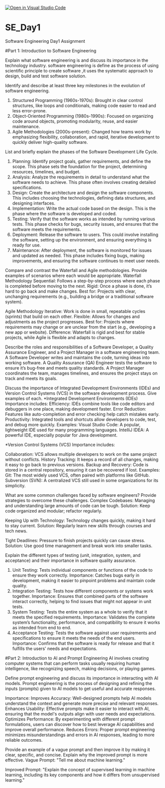 [![Open in Visual Studio Code](https://classroom.github.com/assets/open-in-vscode-2e0aaae1b6195c2367325f4f02e2d04e9abb55f0b24a779b69b11b9e10269abc.svg)](https://classroom.github.com/online_ide?assignment_repo_id=15564919&assignment_repo_type=AssignmentRepo)
# SE_Day1
Software Engineering Day1 Assignment

#Part 1: Introduction to Software Engineering

Explain what software engineering is and discuss its importance in the technology industry.
software engineering is define as the process of using scientific principle to create software ,it uses the systematic approach to design, build and test software solution. 

Identify and describe at least three key milestones in the evolution of software engineering.
1. Structured Programming (1960s-1970s): Brought in clear control structures, like loops and conditionals, making code easier to read and less error-prone. 
2. Object-Oriented Programming (1980s-1990s): Focused on organizing code around objects, promoting modularity, reuse, and easier maintenance. 
3. Agile Methodologies (2000s-present): Changed how teams work by emphasizing flexibility, collaboration, and rapid, iterative development to quickly deliver high-quality software. 

List and briefly explain the phases of the Software Development Life Cycle.
1. Planning: Identify project goals, gather requirements, and define the scope. This phase sets the foundation for the project, determining resources, timelines, and budget. 
2. Analysis: Analyze the requirements in detail to understand what the software needs to achieve. This phase often involves creating detailed specifications. 
3. Design: Create the architecture and design the software components. This includes choosing the technologies, defining data structures, and designing interfaces. 
4. Implementation: Write the actual code based on the design. This is the phase where the software is developed and coded. 
5. Testing: Verify that the software works as intended by running various tests. This phase checks for bugs, security issues, and ensures that the software meets the requirements. 
6. Deployment: Release the software to users. This could involve installing the software, setting up the environment, and ensuring everything is ready for use. 
7. Maintenance: After deployment, the software is monitored for issues and updated as needed. This phase includes fixing bugs, making improvements, and ensuring the software continues to meet user needs. 

Compare and contrast the Waterfall and Agile methodologies. Provide examples of scenarios where each would be appropriate.
Waterfall Methodology 
Sequential: Follows a step-by-step process where each phase is completed before moving to the next. 
Rigid: Once a phase is done, it’s hard to go back and make changes. 
Best for: Projects with clear, unchanging requirements (e.g., building a bridge or a traditional software system). 

Agile Methodology 
Iterative: Work is done in small, repeatable cycles (sprints) that build on each other. 
Flexible: Allows for changes and adjustments as the project progresses. 
Best for: Projects where requirements may change or are unclear from the start (e.g., developing a new app or website). 
Difference:
Waterfall is rigid and best for stable projects, while Agile is flexible and adapts to changes. 

Describe the roles and responsibilities of a Software Developer, a Quality Assurance Engineer, and a Project Manager in a software engineering team.
A Software Developer writes and maintains the code, turning ideas into working software. 
A Quality Assurance (QA) Engineer tests the software to ensure it’s bug-free and meets quality standards. 
A Project Manager coordinates the team, manages timelines, and ensures the project stays on track and meets its goals. 

Discuss the importance of Integrated Development Environments (IDEs) and Version Control Systems (VCS) in the software development process. Give examples of each.
*Integrated Development Environments (IDEs) 
Importance includes: 
Efficiency: IDEs combine tools like code editors and debuggers in one place, making development faster. 
Error Reduction: Features like auto-completion and error checking help catch mistakes early. 
Productivity: Integrated tools and shortcuts allow developers to code, test, and debug more quickly. 
Examples: 
Visual Studio Code: A popular, lightweight IDE used for many programming languages. 
IntelliJ IDEA: A powerful IDE, especially popular for Java development. 

*Version Control Systems (VCS) 
Importance includes: 

Collaboration: VCS allows multiple developers to work on the same project without conflicts. 
History Tracking: It keeps a record of all changes, making it easy to go back to previous versions. 
Backup and Recovery: Code is stored in a central repository, ensuring it can be recovered if lost. 
Examples: 
Git: The most widely used VCS, often paired with platforms like GitHub. 
Subversion (SVN): A centralized VCS still used in some organizations for its simplicity. 

What are some common challenges faced by software engineers? Provide strategies to overcome these challenges.
Complex Codebases: Managing and understanding large amounts of code can be tough. 
Solution: Keep code organized and modular; refactor regularly. 

Keeping Up with Technology: Technology changes quickly, making it hard to stay current. 
Solution: Regularly learn new skills through courses and tech news. 

Tight Deadlines: Pressure to finish projects quickly can cause stress. 
Solution: Use good time management and break work into smaller tasks. 

Explain the different types of testing (unit, integration, system, and acceptance) and their importance in software quality assurance.
1. Unit Testing: 
Tests individual components or functions of the code to ensure they work correctly. 
Importance: Catches bugs early in development, making it easier to pinpoint problems and maintain code quality. 
2. Integration Testing: 
Tests how different components or systems work together. 
Importance: Ensures that combined parts of the software interact correctly, helping to find issues that might not appear in unit tests. 
3. System Testing: 
Tests the entire system as a whole to verify that it meets the specified requirements. 
Importance: Validates the complete system’s functionality, performance, and compatibility to ensure it works as intended from end to end. 
4. Acceptance Testing: 
Tests the software against user requirements and specifications to ensure it meets the needs of the end users. 
Importance: Confirms that the software is ready for release and that it fulfills the users' needs and expectations. 

#Part 2: Introduction to AI and Prompt Engineering
AI involves creating computer systems that can perform tasks usually requiring human intelligence, like recognizing speech, making decisions, or playing games. 

Define prompt engineering and discuss its importance in interacting with AI models.
Prompt engineering is the process of designing and refining the inputs (prompts) given to AI models to get useful and accurate responses. 

Importance: 
Improves Accuracy: Well-designed prompts help AI models understand the context and generate more precise and relevant responses. 
Enhances Usability: Effective prompts make it easier to interact with AI, ensuring that the model's outputs align with user needs and expectations. 
Optimizes Performance: By experimenting with different prompt formulations, users can discover how to best leverage AI capabilities and improve overall performance. 
Reduces Errors: Proper prompt engineering minimizes misunderstandings and errors in AI responses, leading to more reliable outcomes. 

Provide an example of a vague prompt and then improve it by making it clear, specific, and concise. Explain why the improved prompt is more effective.
Vague Prompt: 
"Tell me about machine learning." 

Improved Prompt: 
"Explain the concept of supervised learning in machine learning, including its key components and how it differs from unsupervised learning." 

 
